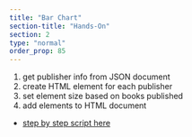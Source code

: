 ```yaml
---
title: "Bar Chart"
section-title: "Hands-On"
section: 2
type: "normal"
order_prop: 85
---
```


1. get publisher info from JSON document
2. create HTML element for each publisher
3. set element size based on books published
4. add elements to HTML document
+ [step by step script here](https://github.com/yeehaa123/coding-the-humanities-public/blob/master/src/documents/scripts/chart_steps.js.coffee)


